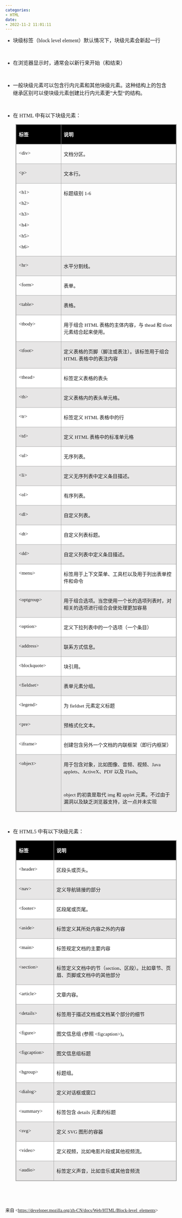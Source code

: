 ```yaml
---
categories:
- HTML
date:
- 2022-11-2 11:01:11
---
```


<ul style="list-style-type:disc">
    <li><span style="font-size:12.0pt"><span style="font-family:&quot;Microsoft YaHei UI&quot;">块级标签（</span></span><span
            style="font-size:12.0pt"><span style="font-family:&quot;Comic Sans MS&quot;">block level
                element</span></span><span style="font-size:12.0pt"><span
                style="font-family:&quot;Microsoft YaHei UI&quot;">）默认情况下，块级元素会新起一行</span></span></li>
</ul>
<p><span style="font-size:12.0pt"><span style="font-family:&quot;Microsoft YaHei UI&quot;">&nbsp;</span></span></p>
<ul style="list-style-type:disc">
    <li><span style="font-size:12.0pt"><span
                style="font-family:&quot;Microsoft YaHei UI&quot;">在浏览器显示时，通常会以新行来开始（和结束）</span></span></li>
</ul>
<p><span style="font-size:12.0pt"><span style="font-family:&quot;Microsoft YaHei UI&quot;">&nbsp;</span></span></p>
<ul style="list-style-type:disc">
    <li><span style="font-size:12.0pt"><span
                style="font-family:&quot;Microsoft YaHei UI&quot;">一般块级元素可以包含行内元素和其他块级元素。这种结构上的包含继承区别可以使块级元素创建比行内元素更”大型“的结构。</span></span>
    </li>
</ul>
<p><span style="font-size:12.0pt"><span style="font-family:&quot;Microsoft YaHei UI&quot;">&nbsp;</span></span></p>
<ul style="list-style-type:disc">
    <li><span style="font-size:12.0pt"><span style="font-family:&quot;Microsoft YaHei UI&quot;">在</span></span><span
            style="font-size:12.0pt"><span style="font-family:&quot;Comic Sans MS&quot;"> HTML </span></span><span
            style="font-size:12.0pt"><span style="font-family:&quot;Microsoft YaHei UI&quot;">中有以下块级元素：</span></span>
    </li>
</ul>
<table cellspacing="0" summary=""
    style="border-collapse:collapse; border-color:#a3a3a3;   border-style:solid; border-width:1px;margin-left:32px;  "
    class=" cke_show_border">
    <tbody>
        <tr>
            <td
                style="background-color:black; border-bottom:1px solid #a3a3a3; border-left:1px solid #a3a3a3; border-right:1px solid #a3a3a3; border-top:1px solid #a3a3a3; vertical-align:top; width:1.609in">
                <p><span style="font-size:11.5pt"><span style="font-family:&quot;Microsoft YaHei UI&quot;"><span
                                style="color:white"><strong>标签</strong></span></span></span></p>
            </td>
            <td
                style="background-color:black; border-bottom:1px solid #a3a3a3; border-left:1px solid #a3a3a3; border-right:1px solid #a3a3a3; border-top:1px solid #a3a3a3; vertical-align:top; width:5.909in">
                <p><span style="font-size:11.5pt"><span style="font-family:&quot;Microsoft YaHei UI&quot;"><span
                                style="color:white"><strong>说明</strong></span></span></span></p>
            </td>
        </tr>
        <tr>
            <td
                style="border-bottom:1px solid #a3a3a3; border-left:1px solid #a3a3a3; border-right:1px solid #a3a3a3; border-top:1px solid #a3a3a3; vertical-align:top; width:1.609in">
                <p><span style="font-size:11.5pt"><span
                            style="font-family:&quot;Comic Sans MS&quot;">&lt;div&gt;</span></span></p>
            </td>
            <td
                style="border-bottom:1px solid #a3a3a3; border-left:1px solid #a3a3a3; border-right:1px solid #a3a3a3; border-top:1px solid #a3a3a3; vertical-align:top; width:5.909in">
                <p><span style="font-size:11.5pt"><span
                            style="font-family:&quot;Microsoft YaHei UI&quot;">文档分区。</span></span></p>
            </td>
        </tr>
        <tr>
            <td
                style="background-color:#e7e6e6; border-bottom:1px solid #a3a3a3; border-left:1px solid #a3a3a3; border-right:1px solid #a3a3a3; border-top:1px solid #a3a3a3; vertical-align:top; width:1.609in">
                <p><span style="font-size:11.5pt"><span
                            style="font-family:&quot;Comic Sans MS&quot;">&lt;p&gt;</span></span></p>
            </td>
            <td
                style="background-color:#e7e6e6; border-bottom:1px solid #a3a3a3; border-left:1px solid #a3a3a3; border-right:1px solid #a3a3a3; border-top:1px solid #a3a3a3; vertical-align:top; width:5.909in">
                <p><span style="font-size:11.5pt"><span
                            style="font-family:&quot;Microsoft YaHei UI&quot;">文本行。</span></span></p>
            </td>
        </tr>
        <tr>
            <td
                style="border-bottom:1px solid #a3a3a3; border-left:1px solid #a3a3a3; border-right:1px solid #a3a3a3; border-top:1px solid #a3a3a3; vertical-align:top; width:1.609in">
                <p><span style="font-size:11.5pt"><span
                            style="font-family:&quot;Comic Sans MS&quot;">&lt;h1&gt;</span></span></p>
                <p><span style="font-size:11.5pt"><span
                            style="font-family:&quot;Comic Sans MS&quot;">&lt;h2&gt;</span></span></p>
                <p><span style="font-size:11.5pt"><span
                            style="font-family:&quot;Comic Sans MS&quot;">&lt;h3&gt;</span></span></p>
                <p><span style="font-size:11.5pt"><span
                            style="font-family:&quot;Comic Sans MS&quot;">&lt;h4&gt;</span></span></p>
                <p><span style="font-size:11.5pt"><span
                            style="font-family:&quot;Comic Sans MS&quot;">&lt;h5&gt;</span></span></p>
                <p><span style="font-size:11.5pt"><span
                            style="font-family:&quot;Comic Sans MS&quot;">&lt;h6&gt;</span></span></p>
            </td>
            <td
                style="border-bottom:1px solid #a3a3a3; border-left:1px solid #a3a3a3; border-right:1px solid #a3a3a3; border-top:1px solid #a3a3a3; vertical-align:top; width:5.909in">
                <p><span style="font-size:11.5pt"><span
                            style="font-family:&quot;Microsoft YaHei UI&quot;">标题级别</span><span
                            style="font-family:&quot;Comic Sans MS&quot;"> 1-6</span></span></p>
            </td>
        </tr>
        <tr>
            <td
                style="background-color:#e7e6e6; border-bottom:1px solid #a3a3a3; border-left:1px solid #a3a3a3; border-right:1px solid #a3a3a3; border-top:1px solid #a3a3a3; vertical-align:top; width:1.609in">
                <p><span style="font-size:11.5pt"><span
                            style="font-family:&quot;Comic Sans MS&quot;">&lt;hr&gt;</span></span></p>
            </td>
            <td
                style="background-color:#e7e6e6; border-bottom:1px solid #a3a3a3; border-left:1px solid #a3a3a3; border-right:1px solid #a3a3a3; border-top:1px solid #a3a3a3; vertical-align:top; width:5.909in">
                <p><span style="font-size:11.5pt"><span
                            style="font-family:&quot;Microsoft YaHei UI&quot;">水平分割线。</span></span></p>
            </td>
        </tr>
        <tr>
            <td
                style="border-bottom:1px solid #a3a3a3; border-left:1px solid #a3a3a3; border-right:1px solid #a3a3a3; border-top:1px solid #a3a3a3; vertical-align:top; width:1.609in">
                <p><span style="font-size:11.5pt"><span
                            style="font-family:&quot;Comic Sans MS&quot;">&lt;form&gt;</span></span></p>
            </td>
            <td
                style="border-bottom:1px solid #a3a3a3; border-left:1px solid #a3a3a3; border-right:1px solid #a3a3a3; border-top:1px solid #a3a3a3; vertical-align:top; width:5.909in">
                <p><span style="font-size:11.5pt"><span
                            style="font-family:&quot;Microsoft YaHei UI&quot;">表单。</span></span></p>
            </td>
        </tr>
        <tr>
            <td
                style="background-color:#e7e6e6; border-bottom:1px solid #a3a3a3; border-left:1px solid #a3a3a3; border-right:1px solid #a3a3a3; border-top:1px solid #a3a3a3; vertical-align:top; width:1.609in">
                <p><span style="font-size:11.5pt"><span
                            style="font-family:&quot;Comic Sans MS&quot;">&lt;table&gt;</span></span></p>
            </td>
            <td
                style="background-color:#e7e6e6; border-bottom:1px solid #a3a3a3; border-left:1px solid #a3a3a3; border-right:1px solid #a3a3a3; border-top:1px solid #a3a3a3; vertical-align:top; width:5.909in">
                <p><span style="font-size:11.5pt"><span
                            style="font-family:&quot;Microsoft YaHei UI&quot;">表格。</span></span></p>
            </td>
        </tr>
        <tr>
            <td
                style="background-color:white; border-bottom:1px solid #a3a3a3; border-left:1px solid #a3a3a3; border-right:1px solid #a3a3a3; border-top:1px solid #a3a3a3; vertical-align:top; width:1.609in">
                <p><span style="font-size:11.5pt"><span
                            style="font-family:&quot;Comic Sans MS&quot;">&lt;tbody&gt;</span></span></p>
            </td>
            <td
                style="background-color:white; border-bottom:1px solid #a3a3a3; border-left:1px solid #a3a3a3; border-right:1px solid #a3a3a3; border-top:1px solid #a3a3a3; vertical-align:top; width:5.909in">
                <p><span style="font-size:11.5pt"><span
                            style="font-family:&quot;Microsoft YaHei UI&quot;">用于组合</span><span
                            style="font-family:&quot;Comic Sans MS&quot;"> HTML </span><span
                            style="font-family:&quot;Microsoft YaHei UI&quot;">表格的主体内容，与</span><span
                            style="font-family:&quot;Comic Sans MS&quot;"> thead </span><span
                            style="font-family:&quot;Microsoft YaHei UI&quot;">和</span><span
                            style="font-family:&quot;Comic Sans MS&quot;"> tfoot </span><span
                            style="font-family:&quot;Microsoft YaHei UI&quot;">元素结合起来使用。</span></span></p>
            </td>
        </tr>
        <tr>
            <td
                style="background-color:#e7e6e6; border-bottom:1px solid #a3a3a3; border-left:1px solid #a3a3a3; border-right:1px solid #a3a3a3; border-top:1px solid #a3a3a3; vertical-align:top; width:1.609in">
                <p><span style="font-size:11.5pt"><span
                            style="font-family:&quot;Comic Sans MS&quot;">&lt;tfoot&gt;</span></span></p>
            </td>
            <td
                style="background-color:#e7e6e6; border-bottom:1px solid #a3a3a3; border-left:1px solid #a3a3a3; border-right:1px solid #a3a3a3; border-top:1px solid #a3a3a3; vertical-align:top; width:5.909in">
                <p><span style="font-size:11.5pt"><span
                            style="font-family:&quot;Microsoft YaHei UI&quot;">定义表格的页脚（脚注或表注）。该标签用于组合</span><span
                            style="font-family:&quot;Comic Sans MS&quot;"> HTML </span><span
                            style="font-family:&quot;Microsoft YaHei UI&quot;">表格中的表注内容</span></span></p>
            </td>
        </tr>
        <tr>
            <td
                style="background-color:white; border-bottom:1px solid #a3a3a3; border-left:1px solid #a3a3a3; border-right:1px solid #a3a3a3; border-top:1px solid #a3a3a3; vertical-align:top; width:1.609in">
                <p><span style="font-size:11.5pt"><span
                            style="font-family:&quot;Comic Sans MS&quot;">&lt;thead&gt;</span></span></p>
            </td>
            <td
                style="background-color:white; border-bottom:1px solid #a3a3a3; border-left:1px solid #a3a3a3; border-right:1px solid #a3a3a3; border-top:1px solid #a3a3a3; vertical-align:top; width:5.909in">
                <p><span style="font-size:11.5pt"><span
                            style="font-family:&quot;Microsoft YaHei UI&quot;">标签定义表格的表头</span></span></p>
            </td>
        </tr>
        <tr>
            <td
                style="background-color:#e7e6e6; border-bottom:1px solid #a3a3a3; border-left:1px solid #a3a3a3; border-right:1px solid #a3a3a3; border-top:1px solid #a3a3a3; vertical-align:top; width:1.609in">
                <p><span style="font-size:11.5pt"><span
                            style="font-family:&quot;Comic Sans MS&quot;">&lt;th&gt;</span></span></p>
            </td>
            <td
                style="background-color:#e7e6e6; border-bottom:1px solid #a3a3a3; border-left:1px solid #a3a3a3; border-right:1px solid #a3a3a3; border-top:1px solid #a3a3a3; vertical-align:top; width:5.909in">
                <p><span style="font-size:11.5pt"><span
                            style="font-family:&quot;Microsoft YaHei UI&quot;">定义表格内的表头单元格。</span></span></p>
            </td>
        </tr>
        <tr>
            <td
                style="background-color:white; border-bottom:1px solid #a3a3a3; border-left:1px solid #a3a3a3; border-right:1px solid #a3a3a3; border-top:1px solid #a3a3a3; vertical-align:top; width:1.609in">
                <p><span style="font-size:11.5pt"><span
                            style="font-family:&quot;Comic Sans MS&quot;">&lt;tr&gt;</span></span></p>
            </td>
            <td
                style="background-color:white; border-bottom:1px solid #a3a3a3; border-left:1px solid #a3a3a3; border-right:1px solid #a3a3a3; border-top:1px solid #a3a3a3; vertical-align:top; width:5.909in">
                <p><span style="font-size:11.5pt"><span
                            style="font-family:&quot;Microsoft YaHei UI&quot;">标签定义</span><span
                            style="font-family:&quot;Comic Sans MS&quot;"> HTML </span><span
                            style="font-family:&quot;Microsoft YaHei UI&quot;">表格中的行</span></span></p>
            </td>
        </tr>
        <tr>
            <td
                style="background-color:#e7e6e6; border-bottom:1px solid #a3a3a3; border-left:1px solid #a3a3a3; border-right:1px solid #a3a3a3; border-top:1px solid #a3a3a3; vertical-align:top; width:1.609in">
                <p><span style="font-size:11.5pt"><span
                            style="font-family:&quot;Comic Sans MS&quot;">&lt;td&gt;</span></span></p>
            </td>
            <td
                style="background-color:#e7e6e6; border-bottom:1px solid #a3a3a3; border-left:1px solid #a3a3a3; border-right:1px solid #a3a3a3; border-top:1px solid #a3a3a3; vertical-align:top; width:5.909in">
                <p><span style="font-size:11.5pt"><span
                            style="font-family:&quot;Microsoft YaHei UI&quot;">定义</span><span
                            style="font-family:&quot;Comic Sans MS&quot;"> HTML </span><span
                            style="font-family:&quot;Microsoft YaHei UI&quot;">表格中的标准单元格</span></span></p>
            </td>
        </tr>
        <tr>
            <td
                style="background-color:white; border-bottom:1px solid #a3a3a3; border-left:1px solid #a3a3a3; border-right:1px solid #a3a3a3; border-top:1px solid #a3a3a3; vertical-align:top; width:1.609in">
                <p><span style="font-size:11.5pt"><span
                            style="font-family:&quot;Comic Sans MS&quot;">&lt;ul&gt;</span></span></p>
            </td>
            <td
                style="background-color:white; border-bottom:1px solid #a3a3a3; border-left:1px solid #a3a3a3; border-right:1px solid #a3a3a3; border-top:1px solid #a3a3a3; vertical-align:top; width:5.909in">
                <p><span style="font-size:11.5pt"><span
                            style="font-family:&quot;Microsoft YaHei UI&quot;">无序列表。</span></span></p>
            </td>
        </tr>
        <tr>
            <td
                style="background-color:#e7e6e6; border-bottom:1px solid #a3a3a3; border-left:1px solid #a3a3a3; border-right:1px solid #a3a3a3; border-top:1px solid #a3a3a3; vertical-align:top; width:1.609in">
                <p><span style="font-size:11.5pt"><span
                            style="font-family:&quot;Comic Sans MS&quot;">&lt;li&gt;</span></span></p>
            </td>
            <td
                style="background-color:#e7e6e6; border-bottom:1px solid #a3a3a3; border-left:1px solid #a3a3a3; border-right:1px solid #a3a3a3; border-top:1px solid #a3a3a3; vertical-align:top; width:5.909in">
                <p><span style="font-size:11.5pt"><span
                            style="font-family:&quot;Microsoft YaHei UI&quot;">定义无序列表中定义条目描述。</span></span></p>
            </td>
        </tr>
        <tr>
            <td
                style="background-color:white; border-bottom:1px solid #a3a3a3; border-left:1px solid #a3a3a3; border-right:1px solid #a3a3a3; border-top:1px solid #a3a3a3; vertical-align:top; width:1.609in">
                <p><span style="font-size:11.5pt"><span
                            style="font-family:&quot;Comic Sans MS&quot;">&lt;ol&gt;</span></span></p>
            </td>
            <td
                style="background-color:white; border-bottom:1px solid #a3a3a3; border-left:1px solid #a3a3a3; border-right:1px solid #a3a3a3; border-top:1px solid #a3a3a3; vertical-align:top; width:5.909in">
                <p><span style="font-size:11.5pt"><span
                            style="font-family:&quot;Microsoft YaHei UI&quot;">有序列表。</span></span></p>
            </td>
        </tr>
        <tr>
            <td
                style="background-color:#e7e6e6; border-bottom:1px solid #a3a3a3; border-left:1px solid #a3a3a3; border-right:1px solid #a3a3a3; border-top:1px solid #a3a3a3; vertical-align:top; width:1.609in">
                <p><span style="font-size:11.5pt"><span
                            style="font-family:&quot;Comic Sans MS&quot;">&lt;dl&gt;</span></span></p>
            </td>
            <td
                style="background-color:#e7e6e6; border-bottom:1px solid #a3a3a3; border-left:1px solid #a3a3a3; border-right:1px solid #a3a3a3; border-top:1px solid #a3a3a3; vertical-align:top; width:5.909in">
                <p><span style="font-size:11.5pt"><span
                            style="font-family:&quot;Microsoft YaHei UI&quot;">自定义列表。</span></span></p>
            </td>
        </tr>
        <tr>
            <td
                style="background-color:white; border-bottom:1px solid #a3a3a3; border-left:1px solid #a3a3a3; border-right:1px solid #a3a3a3; border-top:1px solid #a3a3a3; vertical-align:top; width:1.609in">
                <p><span style="font-size:11.5pt"><span
                            style="font-family:&quot;Comic Sans MS&quot;">&lt;dt&gt;</span></span></p>
            </td>
            <td
                style="background-color:white; border-bottom:1px solid #a3a3a3; border-left:1px solid #a3a3a3; border-right:1px solid #a3a3a3; border-top:1px solid #a3a3a3; vertical-align:top; width:5.909in">
                <p><span style="font-size:11.5pt"><span
                            style="font-family:&quot;Microsoft YaHei UI&quot;">自定义列表标题。</span></span></p>
            </td>
        </tr>
        <tr>
            <td
                style="background-color:#e7e6e6; border-bottom:1px solid #a3a3a3; border-left:1px solid #a3a3a3; border-right:1px solid #a3a3a3; border-top:1px solid #a3a3a3; vertical-align:top; width:1.609in">
                <p><span style="font-size:11.5pt"><span
                            style="font-family:&quot;Comic Sans MS&quot;">&lt;dd&gt;</span></span></p>
            </td>
            <td
                style="background-color:#e7e6e6; border-bottom:1px solid #a3a3a3; border-left:1px solid #a3a3a3; border-right:1px solid #a3a3a3; border-top:1px solid #a3a3a3; vertical-align:top; width:5.909in">
                <p><span style="font-size:11.5pt"><span
                            style="font-family:&quot;Microsoft YaHei UI&quot;">自定义列表中定义条目描述。</span></span></p>
            </td>
        </tr>
        <tr>
            <td
                style="background-color:white; border-bottom:1px solid #a3a3a3; border-left:1px solid #a3a3a3; border-right:1px solid #a3a3a3; border-top:1px solid #a3a3a3; vertical-align:top; width:1.609in">
                <p><span style="font-size:11.5pt"><span
                            style="font-family:&quot;Comic Sans MS&quot;">&lt;menu&gt;</span></span></p>
            </td>
            <td
                style="background-color:white; border-bottom:1px solid #a3a3a3; border-left:1px solid #a3a3a3; border-right:1px solid #a3a3a3; border-top:1px solid #a3a3a3; vertical-align:top; width:5.909in">
                <p><span style="font-size:11.5pt"><span
                            style="font-family:&quot;Microsoft YaHei UI&quot;">标签用于上下文菜单、工具栏以及用于列出表单控件和命令</span></span>
                </p>
            </td>
        </tr>
        <tr>
            <td
                style="background-color:#e7e6e6; border-bottom:1px solid #a3a3a3; border-left:1px solid #a3a3a3; border-right:1px solid #a3a3a3; border-top:1px solid #a3a3a3; vertical-align:top; width:1.609in">
                <p><span style="font-size:11.5pt"><span
                            style="font-family:&quot;Comic Sans MS&quot;">&lt;optgroup&gt;</span></span></p>
            </td>
            <td
                style="background-color:#e7e6e6; border-bottom:1px solid #a3a3a3; border-left:1px solid #a3a3a3; border-right:1px solid #a3a3a3; border-top:1px solid #a3a3a3; vertical-align:top; width:5.909in">
                <p><span style="font-size:11.5pt"><span
                            style="font-family:&quot;Microsoft YaHei UI&quot;">用于组合选项。当您使用一个长的选项列表时，对相关的选项进行组合会使处理更加容易</span></span>
                </p>
            </td>
        </tr>
        <tr>
            <td
                style="background-color:white; border-bottom:1px solid #a3a3a3; border-left:1px solid #a3a3a3; border-right:1px solid #a3a3a3; border-top:1px solid #a3a3a3; vertical-align:top; width:1.609in">
                <p><span style="font-size:11.5pt"><span
                            style="font-family:&quot;Comic Sans MS&quot;">&lt;option&gt;</span></span></p>
            </td>
            <td
                style="background-color:white; border-bottom:1px solid #a3a3a3; border-left:1px solid #a3a3a3; border-right:1px solid #a3a3a3; border-top:1px solid #a3a3a3; vertical-align:top; width:5.909in">
                <p><span style="font-size:11.5pt"><span
                            style="font-family:&quot;Microsoft YaHei UI&quot;">定义下拉列表中的一个选项（一个条目）</span></span></p>
            </td>
        </tr>
        <tr>
            <td
                style="background-color:#e7e6e6; border-bottom:1px solid #a3a3a3; border-left:1px solid #a3a3a3; border-right:1px solid #a3a3a3; border-top:1px solid #a3a3a3; vertical-align:top; width:1.609in">
                <p><span style="font-size:11.5pt"><span
                            style="font-family:&quot;Comic Sans MS&quot;">&lt;address&gt;</span></span></p>
            </td>
            <td
                style="background-color:#e7e6e6; border-bottom:1px solid #a3a3a3; border-left:1px solid #a3a3a3; border-right:1px solid #a3a3a3; border-top:1px solid #a3a3a3; vertical-align:top; width:5.909in">
                <p><span style="font-size:11.5pt"><span
                            style="font-family:&quot;Microsoft YaHei UI&quot;">联系方式信息。</span></span></p>
            </td>
        </tr>
        <tr>
            <td
                style="background-color:white; border-bottom:1px solid #a3a3a3; border-left:1px solid #a3a3a3; border-right:1px solid #a3a3a3; border-top:1px solid #a3a3a3; vertical-align:top; width:1.609in">
                <p><span style="font-size:11.5pt"><span
                            style="font-family:&quot;Comic Sans MS&quot;">&lt;blockquote&gt;</span></span></p>
            </td>
            <td
                style="background-color:white; border-bottom:1px solid #a3a3a3; border-left:1px solid #a3a3a3; border-right:1px solid #a3a3a3; border-top:1px solid #a3a3a3; vertical-align:top; width:5.909in">
                <p><span style="font-size:11.5pt"><span
                            style="font-family:&quot;Microsoft YaHei UI&quot;">块引用。</span></span></p>
            </td>
        </tr>
        <tr>
            <td
                style="background-color:#e7e6e6; border-bottom:1px solid #a3a3a3; border-left:1px solid #a3a3a3; border-right:1px solid #a3a3a3; border-top:1px solid #a3a3a3; vertical-align:top; width:1.609in">
                <p><span style="font-size:11.5pt"><span
                            style="font-family:&quot;Comic Sans MS&quot;">&lt;fieldset&gt;</span></span></p>
            </td>
            <td
                style="background-color:#e7e6e6; border-bottom:1px solid #a3a3a3; border-left:1px solid #a3a3a3; border-right:1px solid #a3a3a3; border-top:1px solid #a3a3a3; vertical-align:top; width:5.909in">
                <p><span style="font-size:11.5pt"><span
                            style="font-family:&quot;Microsoft YaHei UI&quot;">表单元素分组。</span></span></p>
            </td>
        </tr>
        <tr>
            <td
                style="background-color:white; border-bottom:1px solid #a3a3a3; border-left:1px solid #a3a3a3; border-right:1px solid #a3a3a3; border-top:1px solid #a3a3a3; vertical-align:top; width:1.609in">
                <p><span style="font-size:11.5pt"><span
                            style="font-family:&quot;Comic Sans MS&quot;">&lt;legend&gt;</span></span></p>
            </td>
            <td
                style="background-color:white; border-bottom:1px solid #a3a3a3; border-left:1px solid #a3a3a3; border-right:1px solid #a3a3a3; border-top:1px solid #a3a3a3; vertical-align:top; width:5.909in">
                <p><span style="font-size:11.5pt"><span style="font-family:&quot;Microsoft YaHei UI&quot;">为</span><span
                            style="font-family:&quot;Comic Sans MS&quot;"> fieldset </span><span
                            style="font-family:&quot;Microsoft YaHei UI&quot;">元素定义标题</span></span></p>
            </td>
        </tr>
        <tr>
            <td
                style="background-color:#e7e6e6; border-bottom:1px solid #a3a3a3; border-left:1px solid #a3a3a3; border-right:1px solid #a3a3a3; border-top:1px solid #a3a3a3; vertical-align:top; width:1.609in">
                <p><span style="font-size:11.5pt"><span
                            style="font-family:&quot;Comic Sans MS&quot;">&lt;pre&gt;</span></span></p>
            </td>
            <td
                style="background-color:#e7e6e6; border-bottom:1px solid #a3a3a3; border-left:1px solid #a3a3a3; border-right:1px solid #a3a3a3; border-top:1px solid #a3a3a3; vertical-align:top; width:5.909in">
                <p><span style="font-size:11.5pt"><span
                            style="font-family:&quot;Microsoft YaHei UI&quot;">预格式化文本。</span></span></p>
            </td>
        </tr>
        <tr>
            <td
                style="background-color:white; border-bottom:1px solid #a3a3a3; border-left:1px solid #a3a3a3; border-right:1px solid #a3a3a3; border-top:1px solid #a3a3a3; vertical-align:top; width:1.609in">
                <p><span style="font-size:11.5pt"><span
                            style="font-family:&quot;Comic Sans MS&quot;">&lt;iframe&gt;</span></span></p>
            </td>
            <td
                style="background-color:white; border-bottom:1px solid #a3a3a3; border-left:1px solid #a3a3a3; border-right:1px solid #a3a3a3; border-top:1px solid #a3a3a3; vertical-align:top; width:5.909in">
                <p><span style="font-size:11.5pt"><span
                            style="font-family:&quot;Microsoft YaHei UI&quot;">创建包含另外一个文档的内联框架（即行内框架）</span></span>
                </p>
            </td>
        </tr>
        <tr>
            <td
                style="background-color:#e7e6e6; border-bottom:1px solid #a3a3a3; border-left:1px solid #a3a3a3; border-right:1px solid #a3a3a3; border-top:1px solid #a3a3a3; vertical-align:top; width:1.609in">
                <p><span style="font-size:11.5pt"><span
                            style="font-family:&quot;Comic Sans MS&quot;">&lt;object&gt;</span></span></p>
            </td>
            <td
                style="background-color:#e7e6e6; border-bottom:1px solid #a3a3a3; border-left:1px solid #a3a3a3; border-right:1px solid #a3a3a3; border-top:1px solid #a3a3a3; vertical-align:top; width:5.909in">
                <p><span style="font-size:11.5pt"><span
                            style="font-family:&quot;Microsoft YaHei UI&quot;">用于包含对象，比如图像、音频、视频、</span><span
                            style="font-family:&quot;Comic Sans MS&quot;">Java applets</span><span
                            style="font-family:&quot;Microsoft YaHei UI&quot;">、</span><span
                            style="font-family:&quot;Comic Sans MS&quot;">ActiveX</span><span
                            style="font-family:&quot;Microsoft YaHei UI&quot;">、</span><span
                            style="font-family:&quot;Comic Sans MS&quot;">PDF </span><span
                            style="font-family:&quot;Microsoft YaHei UI&quot;">以及</span><span
                            style="font-family:&quot;Comic Sans MS&quot;"> Flash</span><span
                            style="font-family:&quot;Microsoft YaHei UI&quot;">。</span></span></p>
                <p><span style="font-size:11.5pt"><span
                            style="font-family:&quot;Comic Sans MS&quot;">&nbsp;</span></span></p>
                <p><span style="font-size:11.5pt"><span style="font-family:&quot;Comic Sans MS&quot;">object
                        </span><span style="font-family:&quot;Microsoft YaHei UI&quot;">的初衷是取代</span><span
                            style="font-family:&quot;Comic Sans MS&quot;"> img </span><span
                            style="font-family:&quot;Microsoft YaHei UI&quot;">和</span><span
                            style="font-family:&quot;Comic Sans MS&quot;"> applet </span><span
                            style="font-family:&quot;Microsoft YaHei UI&quot;">元素。不过由于漏洞以及缺乏浏览器支持，这一点并未实现</span></span>
                </p>
            </td>
        </tr>
    </tbody>
</table>
<p><span style="font-size:12.0pt"><span style="font-family:&quot;Microsoft YaHei UI&quot;">&nbsp;</span></span></p>
<ul style="list-style-type:disc">
    <li><span style="font-size:12.0pt"><span style="font-family:&quot;Microsoft YaHei UI&quot;">在</span></span><span
            style="font-size:12.0pt"><span style="font-family:&quot;Comic Sans MS&quot;"> HTML5 </span></span><span
            style="font-size:12.0pt"><span style="font-family:&quot;Microsoft YaHei UI&quot;">中有以下块级元素：</span></span>
    </li>
</ul>
<table cellspacing="0" summary=""
    style="border-collapse:collapse; border-color:#a3a3a3;   border-style:solid; border-width:1px;margin-left:32px;  "
    class=" cke_show_border">
    <tbody>
        <tr>
            <td
                style="background-color:black; border-bottom:1px solid #a3a3a3; border-left:1px solid #a3a3a3; border-right:1px solid #a3a3a3; border-top:1px solid #a3a3a3; vertical-align:top; width:1.2506in">
                <p><span style="font-size:11.5pt"><span style="font-family:&quot;Microsoft YaHei UI&quot;"><span
                                style="color:white"><strong>标签</strong></span></span></span></p>
            </td>
            <td
                style="background-color:black; border-bottom:1px solid #a3a3a3; border-left:1px solid #a3a3a3; border-right:1px solid #a3a3a3; border-top:1px solid #a3a3a3; vertical-align:top; width:6.259in">
                <p><span style="font-size:11.5pt"><span style="font-family:&quot;Microsoft YaHei UI&quot;"><span
                                style="color:white"><strong>说明</strong></span></span></span></p>
            </td>
        </tr>
        <tr>
            <td
                style="background-color:white; border-bottom:1px solid #a3a3a3; border-left:1px solid #a3a3a3; border-right:1px solid #a3a3a3; border-top:1px solid #a3a3a3; vertical-align:top; width:1.2506in">
                <p><span style="font-size:11.5pt"><span
                            style="font-family:&quot;Comic Sans MS&quot;">&lt;header&gt;</span></span></p>
            </td>
            <td
                style="background-color:white; border-bottom:1px solid #a3a3a3; border-left:1px solid #a3a3a3; border-right:1px solid #a3a3a3; border-top:1px solid #a3a3a3; vertical-align:top; width:6.259in">
                <p><span style="font-size:11.5pt"><span
                            style="font-family:&quot;Microsoft YaHei UI&quot;">区段头或页头。</span></span></p>
            </td>
        </tr>
        <tr>
            <td
                style="background-color:#e7e6e6; border-bottom:1px solid #a3a3a3; border-left:1px solid #a3a3a3; border-right:1px solid #a3a3a3; border-top:1px solid #a3a3a3; vertical-align:top; width:1.2506in">
                <p><span style="font-size:11.5pt"><span
                            style="font-family:&quot;Comic Sans MS&quot;">&lt;nav&gt;</span></span></p>
            </td>
            <td
                style="background-color:#e7e6e6; border-bottom:1px solid #a3a3a3; border-left:1px solid #a3a3a3; border-right:1px solid #a3a3a3; border-top:1px solid #a3a3a3; vertical-align:top; width:6.259in">
                <p><span style="font-size:11.5pt"><span
                            style="font-family:&quot;Microsoft YaHei UI&quot;">定义导航链接的部分</span></span></p>
            </td>
        </tr>
        <tr>
            <td
                style="background-color:white; border-bottom:1px solid #a3a3a3; border-left:1px solid #a3a3a3; border-right:1px solid #a3a3a3; border-top:1px solid #a3a3a3; vertical-align:top; width:1.2506in">
                <p><span style="font-size:11.5pt"><span
                            style="font-family:&quot;Comic Sans MS&quot;">&lt;footer&gt;</span></span></p>
            </td>
            <td
                style="background-color:white; border-bottom:1px solid #a3a3a3; border-left:1px solid #a3a3a3; border-right:1px solid #a3a3a3; border-top:1px solid #a3a3a3; vertical-align:top; width:6.259in">
                <p><span style="font-size:11.5pt"><span
                            style="font-family:&quot;Microsoft YaHei UI&quot;">区段尾或页尾。</span></span></p>
            </td>
        </tr>
        <tr>
            <td
                style="background-color:#e7e6e6; border-bottom:1px solid #a3a3a3; border-left:1px solid #a3a3a3; border-right:1px solid #a3a3a3; border-top:1px solid #a3a3a3; vertical-align:top; width:1.2506in">
                <p><span style="font-size:11.5pt"><span
                            style="font-family:&quot;Comic Sans MS&quot;">&lt;aside&gt;</span></span></p>
            </td>
            <td
                style="background-color:#e7e6e6; border-bottom:1px solid #a3a3a3; border-left:1px solid #a3a3a3; border-right:1px solid #a3a3a3; border-top:1px solid #a3a3a3; vertical-align:top; width:6.259in">
                <p><span style="font-size:11.5pt"><span
                            style="font-family:&quot;Microsoft YaHei UI&quot;">标签定义其所处内容之外的内容</span></span></p>
            </td>
        </tr>
        <tr>
            <td
                style="background-color:white; border-bottom:1px solid #a3a3a3; border-left:1px solid #a3a3a3; border-right:1px solid #a3a3a3; border-top:1px solid #a3a3a3; vertical-align:top; width:1.2506in">
                <p><span style="font-size:11.5pt"><span
                            style="font-family:&quot;Comic Sans MS&quot;">&lt;main&gt;</span></span></p>
            </td>
            <td
                style="background-color:white; border-bottom:1px solid #a3a3a3; border-left:1px solid #a3a3a3; border-right:1px solid #a3a3a3; border-top:1px solid #a3a3a3; vertical-align:top; width:6.259in">
                <p><span style="font-size:11.5pt"><span
                            style="font-family:&quot;Microsoft YaHei UI&quot;">标签规定文档的主要内容</span></span></p>
            </td>
        </tr>
        <tr>
            <td
                style="background-color:#e7e6e6; border-bottom:1px solid #a3a3a3; border-left:1px solid #a3a3a3; border-right:1px solid #a3a3a3; border-top:1px solid #a3a3a3; vertical-align:top; width:1.2506in">
                <p><span style="font-size:11.5pt"><span
                            style="font-family:&quot;Comic Sans MS&quot;">&lt;section&gt;</span></span></p>
            </td>
            <td
                style="background-color:#e7e6e6; border-bottom:1px solid #a3a3a3; border-left:1px solid #a3a3a3; border-right:1px solid #a3a3a3; border-top:1px solid #a3a3a3; vertical-align:top; width:6.259in">
                <p><span style="font-size:11.5pt"><span
                            style="font-family:&quot;Microsoft YaHei UI&quot;">标签定义文档中的节（</span><span
                            style="font-family:&quot;Comic Sans MS&quot;">section</span><span
                            style="font-family:&quot;Microsoft YaHei UI&quot;">、区段）。比如章节、页眉、页脚或文档中的其他部分</span></span>
                </p>
            </td>
        </tr>
        <tr>
            <td
                style="background-color:white; border-bottom:1px solid #a3a3a3; border-left:1px solid #a3a3a3; border-right:1px solid #a3a3a3; border-top:1px solid #a3a3a3; vertical-align:top; width:1.2506in">
                <p><span style="font-size:11.5pt"><span
                            style="font-family:&quot;Comic Sans MS&quot;">&lt;article&gt;</span></span></p>
            </td>
            <td
                style="background-color:white; border-bottom:1px solid #a3a3a3; border-left:1px solid #a3a3a3; border-right:1px solid #a3a3a3; border-top:1px solid #a3a3a3; vertical-align:top; width:6.259in">
                <p><span style="font-size:11.5pt"><span
                            style="font-family:&quot;Microsoft YaHei UI&quot;">文章内容。</span></span></p>
            </td>
        </tr>
        <tr>
            <td
                style="background-color:#e7e6e6; border-bottom:1px solid #a3a3a3; border-left:1px solid #a3a3a3; border-right:1px solid #a3a3a3; border-top:1px solid #a3a3a3; vertical-align:top; width:1.2506in">
                <p><span style="font-size:11.5pt"><span
                            style="font-family:&quot;Comic Sans MS&quot;">&lt;details&gt;</span></span></p>
            </td>
            <td
                style="background-color:#e7e6e6; border-bottom:1px solid #a3a3a3; border-left:1px solid #a3a3a3; border-right:1px solid #a3a3a3; border-top:1px solid #a3a3a3; vertical-align:top; width:6.259in">
                <p><span style="font-size:11.5pt"><span
                            style="font-family:&quot;Microsoft YaHei UI&quot;">标签用于描述文档或文档某个部分的细节</span></span></p>
            </td>
        </tr>
        <tr>
            <td
                style="background-color:white; border-bottom:1px solid #a3a3a3; border-left:1px solid #a3a3a3; border-right:1px solid #a3a3a3; border-top:1px solid #a3a3a3; vertical-align:top; width:1.2506in">
                <p><span style="font-size:11.5pt"><span
                            style="font-family:&quot;Comic Sans MS&quot;">&lt;figure&gt;</span></span></p>
            </td>
            <td
                style="background-color:white; border-bottom:1px solid #a3a3a3; border-left:1px solid #a3a3a3; border-right:1px solid #a3a3a3; border-top:1px solid #a3a3a3; vertical-align:top; width:6.259in">
                <p><span style="font-size:11.5pt"><span
                            style="font-family:&quot;Microsoft YaHei UI&quot;">图文信息组</span><span
                            style="font-family:&quot;Comic Sans MS&quot;"> (</span><span
                            style="font-family:&quot;Microsoft YaHei UI&quot;">参照</span><span
                            style="font-family:&quot;Comic Sans MS&quot;"> &lt;figcaption&gt;)</span><span
                            style="font-family:&quot;Microsoft YaHei UI&quot;">。</span></span></p>
            </td>
        </tr>
        <tr>
            <td
                style="background-color:#e7e6e6; border-bottom:1px solid #a3a3a3; border-left:1px solid #a3a3a3; border-right:1px solid #a3a3a3; border-top:1px solid #a3a3a3; vertical-align:top; width:1.2506in">
                <p><span style="font-size:11.5pt"><span
                            style="font-family:&quot;Comic Sans MS&quot;">&lt;figcaption&gt;</span></span></p>
            </td>
            <td
                style="background-color:#e7e6e6; border-bottom:1px solid #a3a3a3; border-left:1px solid #a3a3a3; border-right:1px solid #a3a3a3; border-top:1px solid #a3a3a3; vertical-align:top; width:6.259in">
                <p><span style="font-size:11.5pt"><span
                            style="font-family:&quot;Microsoft YaHei UI&quot;">图文信息组标题</span></span></p>
            </td>
        </tr>
        <tr>
            <td
                style="background-color:white; border-bottom:1px solid #a3a3a3; border-left:1px solid #a3a3a3; border-right:1px solid #a3a3a3; border-top:1px solid #a3a3a3; vertical-align:top; width:1.2506in">
                <p><span style="font-size:11.5pt"><span
                            style="font-family:&quot;Comic Sans MS&quot;">&lt;hgroup&gt;</span></span></p>
            </td>
            <td
                style="background-color:white; border-bottom:1px solid #a3a3a3; border-left:1px solid #a3a3a3; border-right:1px solid #a3a3a3; border-top:1px solid #a3a3a3; vertical-align:top; width:6.259in">
                <p><span style="font-size:11.5pt"><span
                            style="font-family:&quot;Microsoft YaHei UI&quot;">标题组。</span></span></p>
            </td>
        </tr>
        <tr>
            <td
                style="background-color:#e7e6e6; border-bottom:1px solid #a3a3a3; border-left:1px solid #a3a3a3; border-right:1px solid #a3a3a3; border-top:1px solid #a3a3a3; vertical-align:top; width:1.2506in">
                <p><span style="font-size:11.5pt"><span
                            style="font-family:&quot;Comic Sans MS&quot;">&lt;dialog&gt;</span></span></p>
            </td>
            <td
                style="background-color:#e7e6e6; border-bottom:1px solid #a3a3a3; border-left:1px solid #a3a3a3; border-right:1px solid #a3a3a3; border-top:1px solid #a3a3a3; vertical-align:top; width:6.259in">
                <p><span style="font-size:11.5pt"><span
                            style="font-family:&quot;Microsoft YaHei UI&quot;">定义对话框或窗口</span></span></p>
            </td>
        </tr>
        <tr>
            <td
                style="background-color:white; border-bottom:1px solid #a3a3a3; border-left:1px solid #a3a3a3; border-right:1px solid #a3a3a3; border-top:1px solid #a3a3a3; vertical-align:top; width:1.2506in">
                <p><span style="font-size:11.5pt"><span
                            style="font-family:&quot;Comic Sans MS&quot;">&lt;summary&gt;</span></span></p>
            </td>
            <td
                style="background-color:white; border-bottom:1px solid #a3a3a3; border-left:1px solid #a3a3a3; border-right:1px solid #a3a3a3; border-top:1px solid #a3a3a3; vertical-align:top; width:6.259in">
                <p><span style="font-size:11.5pt"><span
                            style="font-family:&quot;Microsoft YaHei UI&quot;">标签包含</span><span
                            style="font-family:&quot;Comic Sans MS&quot;"> details </span><span
                            style="font-family:&quot;Microsoft YaHei UI&quot;">元素的标题</span></span></p>
            </td>
        </tr>
        <tr>
            <td
                style="background-color:#e7e6e6; border-bottom:1px solid #a3a3a3; border-left:1px solid #a3a3a3; border-right:1px solid #a3a3a3; border-top:1px solid #a3a3a3; vertical-align:top; width:1.2506in">
                <p><span style="font-size:11.5pt"><span
                            style="font-family:&quot;Comic Sans MS&quot;">&lt;svg&gt;</span></span></p>
            </td>
            <td
                style="background-color:#e7e6e6; border-bottom:1px solid #a3a3a3; border-left:1px solid #a3a3a3; border-right:1px solid #a3a3a3; border-top:1px solid #a3a3a3; vertical-align:top; width:6.259in">
                <p><span style="font-size:11.5pt"><span
                            style="font-family:&quot;Microsoft YaHei UI&quot;">定义</span><span
                            style="font-family:&quot;Comic Sans MS&quot;"> SVG </span><span
                            style="font-family:&quot;Microsoft YaHei UI&quot;">图形的容器</span></span></p>
            </td>
        </tr>
        <tr>
            <td
                style="background-color:white; border-bottom:1px solid #a3a3a3; border-left:1px solid #a3a3a3; border-right:1px solid #a3a3a3; border-top:1px solid #a3a3a3; vertical-align:top; width:1.2506in">
                <p><span style="font-size:11.5pt"><span
                            style="font-family:&quot;Comic Sans MS&quot;">&lt;video&gt;</span></span></p>
            </td>
            <td
                style="background-color:white; border-bottom:1px solid #a3a3a3; border-left:1px solid #a3a3a3; border-right:1px solid #a3a3a3; border-top:1px solid #a3a3a3; vertical-align:top; width:6.259in">
                <p><span style="font-size:11.5pt"><span
                            style="font-family:&quot;Microsoft YaHei UI&quot;">定义视频，比如电影片段或其他视频流。</span></span></p>
            </td>
        </tr>
        <tr>
            <td
                style="background-color:#e7e6e6; border-bottom:1px solid #a3a3a3; border-left:1px solid #a3a3a3; border-right:1px solid #a3a3a3; border-top:1px solid #a3a3a3; vertical-align:top; width:1.2506in">
                <p><span style="font-size:11.5pt"><span
                            style="font-family:&quot;Comic Sans MS&quot;">&lt;audio&gt;</span></span></p>
            </td>
            <td
                style="background-color:#e7e6e6; border-bottom:1px solid #a3a3a3; border-left:1px solid #a3a3a3; border-right:1px solid #a3a3a3; border-top:1px solid #a3a3a3; vertical-align:top; width:6.259in">
                <p><span style="font-size:11.5pt"><span
                            style="font-family:&quot;Microsoft YaHei UI&quot;">标签定义声音，比如音乐或其他音频流</span></span></p>
            </td>
        </tr>
    </tbody>
</table>
<p><span style="font-size:12.0pt"><span style="font-family:&quot;Microsoft YaHei UI&quot;">&nbsp;</span></span></p>
<p><span style="font-size:12.0pt"><span style="font-family:&quot;Microsoft YaHei UI&quot;">&nbsp;</span></span></p>
<p><span style="font-family:&quot;Microsoft YaHei UI&quot;">来自</span><span
        style="font-family:&quot;Comic Sans MS&quot;"> &lt;</span><a
        data-cke-saved-href="https://developer.mozilla.org/zh-CN/docs/Web/HTML/Block-level_elements"
        href="https://developer.mozilla.org/zh-CN/docs/Web/HTML/Block-level_elements"><span
            style="font-family:&quot;Comic Sans MS&quot;">https://developer.mozilla.org/zh-CN/docs/Web/HTML/Block-level_elements</span></a><span
        style="font-family:&quot;Comic Sans MS&quot;">&gt; </span></p>